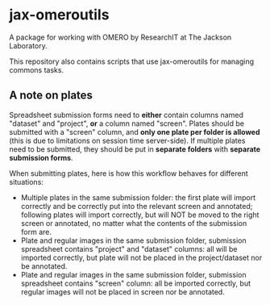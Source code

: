 # jax-omeroutils

A package for working with OMERO by ResearchIT at The Jackson Laboratory.

This repository also contains scripts that use jax-omeroutils for managing commons tasks.


## A note on plates

Spreadsheet submission forms need to **either** contain columns named "dataset" and "project", **or** a column named "screen". Plates should be submitted with a "screen" column, and **only one plate per folder is allowed** (this is due to limitations on session time server-side). If multiple plates need to be submitted, they should be put in **separate folders** with **separate submission forms**.

When submitting plates, here is how this workflow behaves for different situations:

- Multiple plates in the same submission folder: the first plate will import correctly and be correctly put into the relevant screen and annotated; following plates will import correctly, but will NOT be moved to the right screen or annotated, no matter what the contents of the submission form are.
- Plate and regular images in the same submission folder, submission spreadsheet contains "project" and "dataset" columns: all will be imported correctly, but plate will not be placed in the project/dataset nor be annotated.
- Plate and regular images in the same submission folder, submission spreadsheet contains "screen" column: all be imported correctly, but regular images will not be placed in screen nor be annotated.
